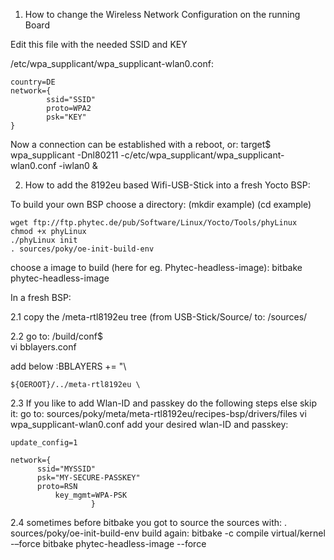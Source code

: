 
1. How to change the Wireless Network Configuration on the running Board
      

Edit this file with the needed SSID and KEY

/etc/wpa_supplicant/wpa_supplicant-wlan0.conf:

	country=DE
	network={
    		ssid="SSID"
    		proto=WPA2
    		psk="KEY"
	}

Now a connection can be established with a reboot, or:
target$ wpa_supplicant -Dnl80211 -c/etc/wpa_supplicant/wpa_supplicant-wlan0.conf -iwlan0 &

2. How to add the 8192eu based Wifi-USB-Stick into a fresh Yocto BSP:


To build your own BSP choose a directory: (mkdir example) (cd example)

	wget ftp://ftp.phytec.de/pub/Software/Linux/Yocto/Tools/phyLinux
	chmod +x phyLinux 
	./phyLinux init
	. sources/poky/oe-init-build-env
choose a image to build (here for eg. Phytec-headless-image):
	bitbake phytec-headless-image

In a fresh BSP: 

2.1 copy the /meta-rtl8192eu tree (from USB-Stick/Source/ to:
              /sources/


	
2.2 go to:
	/build/conf$  
	vi bblayers.conf

add below :BBLAYERS += "\
	
	${OEROOT}/../meta-rtl8192eu \

2.3 If you like to add Wlan-ID and passkey do the following steps else skip it:
go to:
	sources/poky/meta/meta-rtl8192eu/recipes-bsp/drivers/files
	vi wpa_supplicant-wlan0.conf
add your desired wlan-ID and passkey:

	update_config=1

	network={
  	      ssid="MYSSID"
	      psk="MY-SECURE-PASSKEY"
	      proto=RSN
    	      key_mgmt=WPA-PSK
                      }
2.4 sometimes before bitbake you got to source the sources with:
	. sources/poky/oe-init-build-env
build again:
	bitbake -c compile virtual/kernel -–force
	bitbake phytec-headless-image --force

